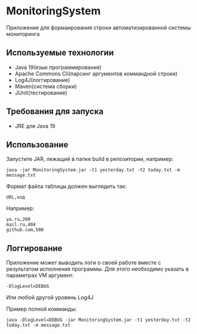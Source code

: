 # MonitoringSystem
Приложение для формаирования строки автоматизированной системы мониторинга
## Используемые технологии
* Java 19(язык программирования)
* Apache Commons Cli(парсинг аргументов коммандной строки)
* Log4J(логгирование)
* Maven(система сборки)
* JUnit(тестирование)
## Требования для запуска
* JRE для Java 19
## Использование
Запустите JAR, лежащий в папке build в репозитории, например:
```
java -jar MonitoringSystem.jar -t1 yesterday.txt -t2 today.txt -m message.txt
```
Формат файла таблицы должен выглядить так:
```
URL,код
```
Например:
```
ya.ru,200
mail.ru,404
github.com,500
```
## Логгирование
Приложение может выводить логи о своей работе вместе с результатом исполнения программы. Для этого необходимо указать в параметрах VM аргумент:
```
-DlogLevel=DEBUG
```
Или любой другой уровень Log4J

Пример полной комманды:
```
java -DlogLevel=DEBUG -jar MonitoringSystem.jar -t1 yesterday.txt -t2 today.txt -m message.txt
```
